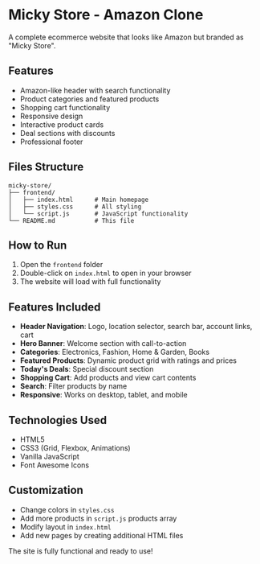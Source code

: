 # Micky Store - Amazon Clone

A complete ecommerce website that looks like Amazon but branded as "Micky Store".

## Features

- Amazon-like header with search functionality
- Product categories and featured products
- Shopping cart functionality
- Responsive design
- Interactive product cards
- Deal sections with discounts
- Professional footer

## Files Structure

```
micky-store/
├── frontend/
│   ├── index.html      # Main homepage
│   ├── styles.css      # All styling
│   └── script.js       # JavaScript functionality
└── README.md           # This file
```

## How to Run

1. Open the `frontend` folder
2. Double-click on `index.html` to open in your browser
3. The website will load with full functionality

## Features Included

- **Header Navigation**: Logo, location selector, search bar, account links, cart
- **Hero Banner**: Welcome section with call-to-action
- **Categories**: Electronics, Fashion, Home & Garden, Books
- **Featured Products**: Dynamic product grid with ratings and prices
- **Today's Deals**: Special discount section
- **Shopping Cart**: Add products and view cart contents
- **Search**: Filter products by name
- **Responsive**: Works on desktop, tablet, and mobile

## Technologies Used

- HTML5
- CSS3 (Grid, Flexbox, Animations)
- Vanilla JavaScript
- Font Awesome Icons

## Customization

- Change colors in `styles.css`
- Add more products in `script.js` products array
- Modify layout in `index.html`
- Add new pages by creating additional HTML files

The site is fully functional and ready to use!